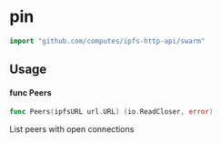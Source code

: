# pin
```go
import "github.com/computes/ipfs-http-api/swarm"
```


## Usage

#### func Peers

```go
func Peers(ipfsURL url.URL) (io.ReadCloser, error)
```
List peers with open connections
